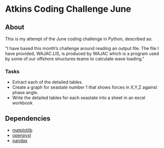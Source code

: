 # Atkins Coding Challenge June

## About
This is my attempt of the June coding challenge in Python, described as:

"I have based this month’s challenge around reading an output file. The file I have provided, WAJAC.LIS, is produced by WAJAC which is a program used by some of our offshore structures teams to calculate wave loading."

### Tasks
- Extract each of the detailed tables.
- Create a graph for seastate number 1 that shows forces in X,Y,Z against phase angle.
- Write the detailed tables for each seastate into a sheet in an excel workbook

## Dependencies
- [matplotlib](https://matplotlib.org/)
- [openpyxl](https://openpyxl.readthedocs.io/en/stable/#)
- [pandas](https://pandas.pydata.org/)
